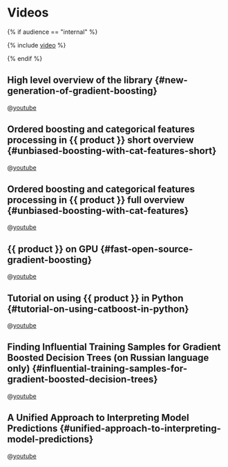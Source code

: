 # Videos

{% if audience == "internal" %}

 {% include [video](../yandex_specific/_includes/video.md) %}

{% endif %}

## High level overview of the library {#new-generation-of-gradient-boosting}

@[youtube](oGRIGdsz7bM)

## Ordered boosting and categorical features processing in {{ product }} short overview {#unbiased-boosting-with-cat-features-short}

@[youtube](jLU6kNRiZ5o)

## Ordered boosting and categorical features processing in {{ product }} full overview {#unbiased-boosting-with-cat-features}

@[youtube](db-iLhQvcH8)

## {{ product }} on GPU {#fast-open-source-gradient-boosting}

@[youtube](aHSw4BQkK3s)

## Tutorial on using {{ product }} in Python {#tutorial-on-using-catboost-in-python}

@[youtube](usdEWSDisS0)

## Finding Influential Training Samples for Gradient Boosted Decision Trees (on Russian language only) {#influential-training-samples-for-gradient-boosted-decision-trees}

@[youtube](X8DqoWQVU-M)

## A Unified Approach to Interpreting Model Predictions {#unified-approach-to-interpreting-model-predictions}

@[youtube](wjd1G5bu_TY)
